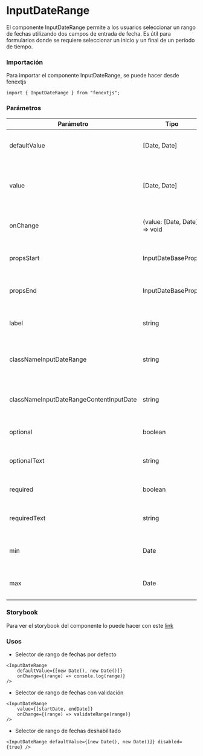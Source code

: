# InputDateRange

El componente InputDateRange permite a los usuarios seleccionar un rango de fechas utilizando dos campos de entrada de fecha. Es útil para formularios donde se requiere seleccionar un inicio y un final de un período de tiempo.

### Importación

Para importar el componente InputDateRange, se puede hacer desde fenextjs

```tsx copy
import { InputDateRange } from "fenextjs";
```

### Parámetros

| Parámetro                               | Tipo                           | Requerido | Default      | Descripcion                                                                         |
| --------------------------------------- | ------------------------------ | --------- | ------------ | ----------------------------------------------------------------------------------- |
| defaultValue                            | [Date, Date]                   | no        | undefined    | Valor predeterminado del rango de fechas.                                           |
| value                                   | [Date, Date]                   | no        | undefined    | Valor actual del rango de fechas. Si se proporciona, anula el valor predeterminado. |
| onChange                                | (value: [Date, Date]) =\> void | no        | undefined    | Función que se ejecuta cuando el rango de fechas cambia.                            |
| propsStart                              | InputDateBaseProps             | no        | \{\}         | Props adicionales para el campo de fecha de inicio.                                 |
| propsEnd                                | InputDateBaseProps             | no        | \{\}         | Props adicionales para el campo de fecha de fin.                                    |
| label                                   | string                         | no        | ''           | Etiqueta que se muestra para el campo de rango de fechas.                           |
| classNameInputDateRange                 | string                         | no        | ''           | Clase CSS adicional para el contenedor del rango de fechas.                         |
| classNameInputDateRangeContentInputDate | string                         | no        | ''           | Clase CSS adicional para el contenido del campo de fecha en el rango.               |
| optional                                | boolean                        | no        | false        | Indica si el campo es opcional.                                                     |
| optionalText                            | string                         | no        | '(optional)' | Texto que se muestra si el campo es opcional.                                       |
| required                                | boolean                        | no        | false        | Indica si el campo es obligatorio.                                                  |
| requiredText                            | string                         | no        | '\*'         | Texto que se muestra si el campo es obligatorio.                                    |
| min                                     | Date                           | no        | undefined    | Fecha mínima válida para ambos campos de fecha.                                     |
| max                                     | Date                           | no        | undefined    | Fecha máxima válida para ambos campos de fecha.                                     |

### Storybook

Para ver el storybook del componente lo puede hacer con este [link](https://fenextjs-component-storybook.vercel.app/?path=/story/input-inputdaterange--index)

### Usos

-   Selector de rango de fechas por defecto

```tsx copy
<InputDateRange
    defaultValue={[new Date(), new Date()]}
    onChange={(range) => console.log(range)}
/>
```

-   Selector de rango de fechas con validación

```tsx copy
<InputDateRange
    value={[startDate, endDate]}
    onChange={(range) => validateRange(range)}
/>
```

-   Selector de rango de fechas deshabilitado

```tsx copy
<InputDateRange defaultValue={[new Date(), new Date()]} disabled={true} />
```
